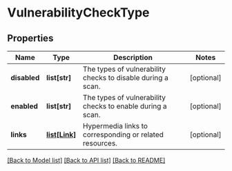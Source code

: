 # VulnerabilityCheckType

## Properties
Name | Type | Description | Notes
------------ | ------------- | ------------- | -------------
**disabled** | **list[str]** | The types of vulnerability checks to disable during a scan. | [optional] 
**enabled** | **list[str]** | The types of vulnerability checks to enable during a scan. | [optional] 
**links** | [**list[Link]**](Link.md) | Hypermedia links to corresponding or related resources. | [optional] 

[[Back to Model list]](../README.md#documentation-for-models) [[Back to API list]](../README.md#documentation-for-api-endpoints) [[Back to README]](../README.md)


